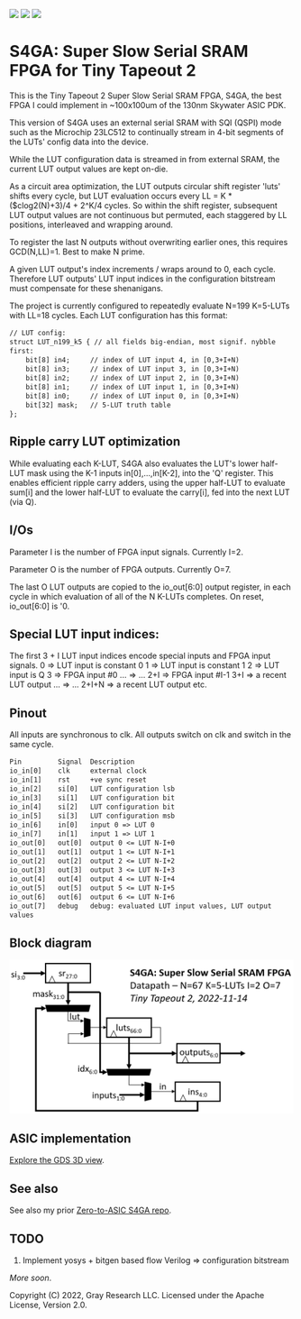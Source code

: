 ![](../../workflows/gds/badge.svg) ![](../../workflows/docs/badge.svg) ![](../../workflows/test/badge.svg)

# S4GA: Super Slow Serial SRAM FPGA for Tiny Tapeout 2

This is the Tiny Tapeout 2 Super Slow Serial SRAM FPGA, S4GA, the best
FPGA I could implement in ~100x100um of the 130nm Skywater ASIC PDK.

This version of S4GA uses an external serial SRAM with SQI (QSPI) mode
such as the Microchip 23LC512 to continually stream in 4-bit segments
of the LUTs' config data into the device.

While the LUT configuration data is streamed in from external SRAM,
the current LUT output values are kept on-die.

As a circuit area optimization, the LUT outputs circular shift register
'luts' shifts every cycle, but LUT evaluation occurs every LL = K *
($clog2(N)+3)/4 + 2^K/4 cycles.  So within the shift register, subsequent
LUT output values are not continuous but permuted, each staggered by LL
positions, interleaved and wrapping around.

To register the last N outputs without overwriting earlier ones, this
requires GCD(N,LL)=1. Best to make N prime.

A given LUT output's index increments / wraps around to 0, each cycle.
Therefore LUT outputs' LUT input indices in the configuration bitstream
must compensate for these shenanigans.

The project is currently configured to repeatedly evaluate N=199 K=5-LUTs with LL=18 cycles.
Each LUT configuration has this format:

    // LUT config:
    struct LUT_n199_k5 { // all fields big-endian, most signif. nybble first:
        bit[8] in4;     // index of LUT input 4, in [0,3+I+N)
        bit[8] in3;     // index of LUT input 3, in [0,3+I+N)
        bit[8] in2;     // index of LUT input 2, in [0,3+I+N)
        bit[8] in1;     // index of LUT input 1, in [0,3+I+N)
        bit[8] in0;     // index of LUT input 0, in [0,3+I+N)
        bit[32] mask;   // 5-LUT truth table
    };

## Ripple carry LUT optimization

While evaluating each K-LUT, S4GA also evaluates the LUT's lower half-LUT
mask using the K-1 inputs in[0],...,in[K-2], into the 'Q' register.
This enables efficient ripple carry adders, using the upper half-LUT
to evaluate sum[i] and the lower half-LUT to evaluate the carry[i],
fed into the next LUT (via Q).

## I/Os

Parameter I is the number of FPGA input signals. Currently I=2.

Parameter O is the number of FPGA outputs. Currently O=7.

The last O LUT outputs are copied to the io_out[6:0] output register,
in each cycle in which evaluation of all of the N K-LUTs completes.
On reset, io_out[6:0] is '0.

## Special LUT input indices: 

The first 3 + I LUT input indices encode special inputs and FPGA input signals.
    0       => LUT input is constant 0
    1       => LUT input is constant 1
    2       => LUT input is Q
    3       => FPGA input #0
    ...     => ...
    2+I     => FPGA input #I-1
    3+I     => a recent LUT output
    ...     => ...
    2+I+N   => a recent LUT output
    etc.

## Pinout

All inputs are synchronous to clk.
All outputs switch on clk and switch in the same cycle.

    Pin         Signal  Description
    io_in[0]    clk     external clock
    io_in[1]    rst     +ve sync reset
    io_in[2]    si[0]   LUT configuration lsb
    io_in[3]    si[1]   LUT configuration bit
    io_in[4]    si[2]   LUT configuration bit
    io_in[5]    si[3]   LUT configuration msb
    io_in[6]    in[0]   input 0 => LUT 0
    io_in[7]    in[1]   input 1 => LUT 1
    io_out[0]   out[0]  output 0 <= LUT N-I+0
    io_out[1]   out[1]  output 1 <= LUT N-I+1
    io_out[2]   out[2]  output 2 <= LUT N-I+2
    io_out[3]   out[3]  output 3 <= LUT N-I+3
    io_out[4]   out[4]  output 4 <= LUT N-I+4
    io_out[5]   out[5]  output 5 <= LUT N-I+5
    io_out[6]   out[6]  output 6 <= LUT N-I+6
    io_out[7]   debug   debug: evaluated LUT input values, LUT output values

## Block diagram

![Block diagram](doc/S4GA-block-diagram.png)

## ASIC implementation

[Explore the GDS 3D view](https://grayresearch.github.io/tt02-s4ga).

## See also

See also my prior [Zero-to-ASIC S4GA repo](https://github.com/grayresearch/s4ga).

## TODO

1. Implement yosys + bitgen based flow Verilog => configuration bitstream

_More soon_.

Copyright (C) 2022, Gray Research LLC.
Licensed under the Apache License, Version 2.0.
